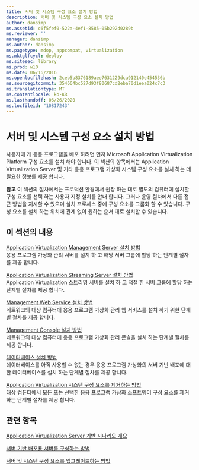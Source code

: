```yaml
---
title: 서버 및 시스템 구성 요소 설치 방법
description: 서버 및 시스템 구성 요소 설치 방법
author: dansimp
ms.assetid: c6f5fef0-522a-4ef1-8585-05b292d0289b
ms.reviewer: ''
manager: dansimp
ms.author: dansimp
ms.pagetype: mdop, appcompat, virtualization
ms.mktglfcycl: deploy
ms.sitesec: library
ms.prod: w10
ms.date: 06/16/2016
ms.openlocfilehash: 2ceb5b8376189aee7631229dca912140e454536b
ms.sourcegitcommit: 354664bc527d93f80687cd2eba70d1eea024c7c3
ms.translationtype: MT
ms.contentlocale: ko-KR
ms.lasthandoff: 06/26/2020
ms.locfileid: "10817243"
---
```

# 서버 및 시스템 구성 요소 설치 방법


사용자에 게 응용 프로그램을 배포 하려면 먼저 Microsoft Application Virtualization Platform 구성 요소를 설치 해야 합니다. 이 섹션의 항목에서는 Application Virtualization Server 및 기타 응용 프로그램 가상화 시스템 구성 요소를 설치 하는 데 필요한 정보를 제공 합니다.

**참고**  이 섹션의 절차에서는 프로덕션 환경에서 권장 하는 대로 별도의 컴퓨터에 설치할 구성 요소를 선택 하는 사용자 지정 설치를 안내 합니다. 그러나 운영 절차에서 다른 접근 방법을 지시할 수 있으며 설치 프로세스 중에 구성 요소를 그룹화 할 수 있습니다. 구성 요소를 설치 하는 위치에 관계 없이 원하는 순서 대로 설치할 수 있습니다.

 

## 이 섹션의 내용


<a href="" id="how-to-install-application-virtualization-management-server"></a>[Application Virtualization Management Server 설치 방법](how-to-install-application-virtualization-management-server.md)  
응용 프로그램 가상화 관리 서버를 설치 하 고 해당 서버 그룹에 할당 하는 단계별 절차를 제공 합니다.

<a href="" id="how-to-install-the-application-virtualization-streaming-server"></a>[Application Virtualization Streaming Server 설치 방법](how-to-install-the-application-virtualization-streaming-server.md)  
Application Virtualization 스트리밍 서버를 설치 하 고 적절 한 서버 그룹에 할당 하는 단계별 절차를 제공 합니다.

<a href="" id="how-to-install-the-management-web-service"></a>[Management Web Service 설치 방법](how-to-install-the-management-web-service.md)  
네트워크의 대상 컴퓨터에 응용 프로그램 가상화 관리 웹 서비스를 설치 하기 위한 단계별 절차를 제공 합니다.

<a href="" id="how-to-install-the-management-console"></a>[Management Console 설치 방법](how-to-install-the-management-console.md)  
네트워크의 대상 컴퓨터에 응용 프로그램 가상화 관리 콘솔을 설치 하는 단계별 절차를 제공 합니다.

<a href="" id="how-to-install-a-database"></a>[데이터베이스 설치 방법](how-to-install-a-database.md)  
데이터베이스를 아직 사용할 수 없는 경우 응용 프로그램 가상화의 서버 기반 배포에 대 한 데이터베이스를 설치 하는 단계별 절차를 제공 합니다.

<a href="" id="how-to-remove-the-application-virtualization-system-components"></a>[Application Virtualization 시스템 구성 요소를 제거하는 방법](how-to-remove-the-application-virtualization-system-components.md)  
대상 컴퓨터에서 모든 또는 선택한 응용 프로그램 가상화 소프트웨어 구성 요소를 제거 하는 단계별 절차를 제공 합니다.

## 관련 항목


[Application Virtualization Server 기반 시나리오 개요](application-virtualization-server-based-scenario-overview.md)

[서버 기반 배포용 서버를 구성하는 방법](how-to-configure-servers-for-server-based-deployment.md)

[서버 및 시스템 구성 요소를 업그레이드하는 방법](how-to-upgrade-the-servers-and-system-components.md)

 

 





